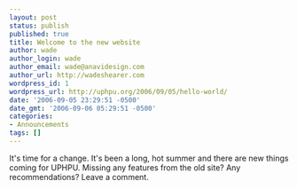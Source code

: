 ```yaml
---
layout: post
status: publish
published: true
title: Welcome to the new website
author: wade
author_login: wade
author_email: wade@anavidesign.com
author_url: http://wadeshearer.com
wordpress_id: 1
wordpress_url: http://uphpu.org/2006/09/05/hello-world/
date: '2006-09-05 23:29:51 -0500'
date_gmt: '2006-09-06 05:29:51 -0500'
categories:
- Announcements
tags: []
---
```

<p>It's time for a change. It's been a long, hot summer and there are new things coming for UPHPU. Missing any features from the old site? Any recommendations? Leave a comment.</p>
